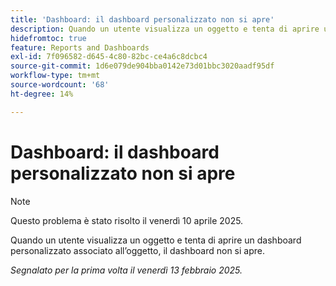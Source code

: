 ```yaml
---
title: 'Dashboard: il dashboard personalizzato non si apre'
description: Quando un utente visualizza un oggetto e tenta di aprire un dashboard personalizzato associato all’oggetto, il dashboard non si apre.
hidefromtoc: true
feature: Reports and Dashboards
exl-id: 7f096582-d645-4c80-82bc-ce4a6c8dcbc4
source-git-commit: 1d6e079de904bba0142e73d01bbc3020aadf95df
workflow-type: tm+mt
source-wordcount: '68'
ht-degree: 14%

---
```


# Dashboard: il dashboard personalizzato non si apre

>[!NOTE]
>
>Questo problema è stato risolto il venerdì 10 aprile 2025.

Quando un utente visualizza un oggetto e tenta di aprire un dashboard personalizzato associato all’oggetto, il dashboard non si apre.

_Segnalato per la prima volta il venerdì 13 febbraio 2025._
